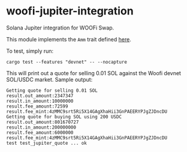 # woofi-jupiter-integration
Solana Jupiter integration for WOOFi Swap.

This module implements the `Amm` trait defined [here](https://github.com/jup-ag/rust-amm-implementation).

To test, simply run:

```
cargo test --features "devnet" -- --nocapture
```

This will print out a quote for selling 0.01 SOL against the Woofi devnet SOL/USDC market. Sample output:
```
Getting quote for selling 0.01 SOL
result.out_amount:2347347
result.in_amount:10000000
result.fee_amount:72599
result.fee_mint:4zMMC9srt5Ri5X14GAgXhaHii3GnPAEERYPJgZJDncDU
Getting quote for buying SOL using 200 USDC
result.out_amount:801670727
result.in_amount:200000000
result.fee_amount:6000000
result.fee_mint:4zMMC9srt5Ri5X14GAgXhaHii3GnPAEERYPJgZJDncDU
test test_jupiter_quote ... ok
```


